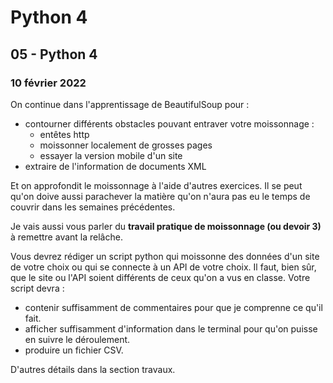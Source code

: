 # Python 4

## 05 - Python 4

### 10 février 2022

On continue dans l'apprentissage de BeautifulSoup pour :

* contourner différents obstacles pouvant entraver votre moissonnage :
  * entêtes http
  * moissonner localement de grosses pages
  * essayer la version mobile d'un site
* extraire de l'information de documents XML

Et on approfondit le moissonnage à l'aide d'autres exercices. Il se peut qu'on doive aussi parachever la matière qu'on n'aura pas eu le temps de couvrir dans les semaines précédentes.

Je vais aussi vous parler du **travail pratique de moissonnage (ou devoir 3)** à remettre avant la relâche.

Vous devrez rédiger un script python qui moissonne des données d'un site de votre choix ou qui se connecte à un API de votre choix. Il faut, bien sûr, que le site ou l'API soient différents de ceux qu'on a vus en classe. Votre script devra :

* contenir suffisamment de commentaires pour que je comprenne ce qu'il fait.
* afficher suffisamment d'information dans le terminal pour qu'on puisse en suivre le déroulement.
* produire un fichier CSV.

D'autres détails dans la section travaux.
